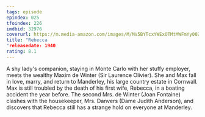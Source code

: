 ```yaml
---
tags: episode
epindex: 025
tfoindex: 226
imdbid: 32976
coverurl: https://m.media-amazon.com/images/M/MV5BYTcxYWExOTMtMWFmYy00ZjgzLWI0YjktNWEzYzJkZTg0NDdmL2ltYWdlXkEyXkFqcGdeQXVyNjc1NTYyMjg@._V1_SY300_CR1,0,202,300_.jpg
title: "Rebecca
"releasedate: 1940
rating: 8.1
---
```


A shy lady's companion, staying in Monte Carlo with her stuffy employer, meets the wealthy Maxim de Winter (Sir Laurence Olivier). She and Max fall in love, marry, and return to Manderley, his large country estate in Cornwall. Max is still troubled by the death of his first wife, Rebecca, in a boating accident the year before. The second Mrs. de Winter (Joan Fontaine) clashes with the housekeeper, Mrs. Danvers (Dame Judith Anderson), and discovers that Rebecca still has a strange hold on everyone at Manderley.